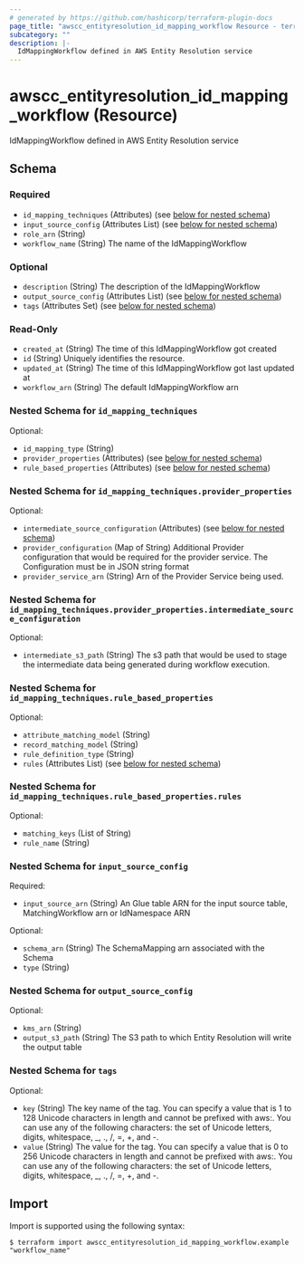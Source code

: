 ```yaml
---
# generated by https://github.com/hashicorp/terraform-plugin-docs
page_title: "awscc_entityresolution_id_mapping_workflow Resource - terraform-provider-awscc"
subcategory: ""
description: |-
  IdMappingWorkflow defined in AWS Entity Resolution service
---
```


# awscc_entityresolution_id_mapping_workflow (Resource)

IdMappingWorkflow defined in AWS Entity Resolution service



<!-- schema generated by tfplugindocs -->
## Schema

### Required

- `id_mapping_techniques` (Attributes) (see [below for nested schema](#nestedatt--id_mapping_techniques))
- `input_source_config` (Attributes List) (see [below for nested schema](#nestedatt--input_source_config))
- `role_arn` (String)
- `workflow_name` (String) The name of the IdMappingWorkflow

### Optional

- `description` (String) The description of the IdMappingWorkflow
- `output_source_config` (Attributes List) (see [below for nested schema](#nestedatt--output_source_config))
- `tags` (Attributes Set) (see [below for nested schema](#nestedatt--tags))

### Read-Only

- `created_at` (String) The time of this IdMappingWorkflow got created
- `id` (String) Uniquely identifies the resource.
- `updated_at` (String) The time of this IdMappingWorkflow got last updated at
- `workflow_arn` (String) The default IdMappingWorkflow arn

<a id="nestedatt--id_mapping_techniques"></a>
### Nested Schema for `id_mapping_techniques`

Optional:

- `id_mapping_type` (String)
- `provider_properties` (Attributes) (see [below for nested schema](#nestedatt--id_mapping_techniques--provider_properties))
- `rule_based_properties` (Attributes) (see [below for nested schema](#nestedatt--id_mapping_techniques--rule_based_properties))

<a id="nestedatt--id_mapping_techniques--provider_properties"></a>
### Nested Schema for `id_mapping_techniques.provider_properties`

Optional:

- `intermediate_source_configuration` (Attributes) (see [below for nested schema](#nestedatt--id_mapping_techniques--provider_properties--intermediate_source_configuration))
- `provider_configuration` (Map of String) Additional Provider configuration that would be required for the provider service. The Configuration must be in JSON string format
- `provider_service_arn` (String) Arn of the Provider Service being used.

<a id="nestedatt--id_mapping_techniques--provider_properties--intermediate_source_configuration"></a>
### Nested Schema for `id_mapping_techniques.provider_properties.intermediate_source_configuration`

Optional:

- `intermediate_s3_path` (String) The s3 path that would be used to stage the intermediate data being generated during workflow execution.



<a id="nestedatt--id_mapping_techniques--rule_based_properties"></a>
### Nested Schema for `id_mapping_techniques.rule_based_properties`

Optional:

- `attribute_matching_model` (String)
- `record_matching_model` (String)
- `rule_definition_type` (String)
- `rules` (Attributes List) (see [below for nested schema](#nestedatt--id_mapping_techniques--rule_based_properties--rules))

<a id="nestedatt--id_mapping_techniques--rule_based_properties--rules"></a>
### Nested Schema for `id_mapping_techniques.rule_based_properties.rules`

Optional:

- `matching_keys` (List of String)
- `rule_name` (String)




<a id="nestedatt--input_source_config"></a>
### Nested Schema for `input_source_config`

Required:

- `input_source_arn` (String) An Glue table ARN for the input source table, MatchingWorkflow arn or IdNamespace ARN

Optional:

- `schema_arn` (String) The SchemaMapping arn associated with the Schema
- `type` (String)


<a id="nestedatt--output_source_config"></a>
### Nested Schema for `output_source_config`

Optional:

- `kms_arn` (String)
- `output_s3_path` (String) The S3 path to which Entity Resolution will write the output table


<a id="nestedatt--tags"></a>
### Nested Schema for `tags`

Optional:

- `key` (String) The key name of the tag. You can specify a value that is 1 to 128 Unicode characters in length and cannot be prefixed with aws:. You can use any of the following characters: the set of Unicode letters, digits, whitespace, _, ., /, =, +, and -.
- `value` (String) The value for the tag. You can specify a value that is 0 to 256 Unicode characters in length and cannot be prefixed with aws:. You can use any of the following characters: the set of Unicode letters, digits, whitespace, _, ., /, =, +, and -.

## Import

Import is supported using the following syntax:

```shell
$ terraform import awscc_entityresolution_id_mapping_workflow.example "workflow_name"
```
